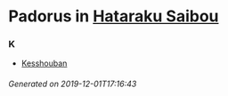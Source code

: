 # Padorus in [Hataraku Saibou](https://myanimelist.net/manga/91641/Hataraku_Saibou)

### K
* [Kesshouban](https://github.com/shadow578/Project-Padoru/blob/master/table-of-contents/characters/Kesshouban.md)

###### Generated on 2019-12-01T17:16:43
